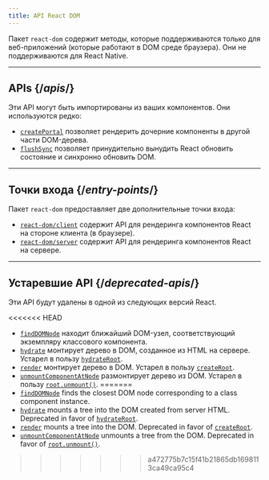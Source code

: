 ```yaml
---
title: API React DOM
---
```


<Intro>

Пакет `react-dom` содержит методы, которые поддерживаются только для веб-приложений (которые работают в DOM среде браузера). Они не поддерживаются для React Native.

</Intro>

---

## APIs {/*apis*/}

Эти API могут быть импортированы из ваших компонентов. Они используются редко:

* [`createPortal`](/reference/react-dom/createPortal) позволяет рендерить дочерние компоненты в другой части DOM-дерева.
* [`flushSync`](/reference/react-dom/flushSync) позволяет принудительно вынудить React обновить состояние и синхронно обновить DOM.

---

## Точки входа {/*entry-points*/}

Пакет `react-dom` предоставляет две дополнительные точки входа:

* [`react-dom/client`](/reference/react-dom/client) содержит API для рендеринга компонентов React на стороне клиента (в браузере).
* [`react-dom/server`](/reference/react-dom/server) содержит API для рендеринга компонентов React на сервере.

---

## Устаревшие API {/*deprecated-apis*/}

<Deprecated>

Эти API будут удалены в одной из следующих версий React.

</Deprecated>

<<<<<<< HEAD
* [`findDOMNode`](/reference/react-dom/findDOMNode) находит ближайший DOM-узел, соответствующий экземпляру классового компонента.
* [`hydrate`](/reference/react-dom/hydrate) монтирует дерево в DOM, созданное из HTML на сервере. Устарел в пользу [`hydrateRoot`](/reference/react-dom/client/hydrateRoot).
* [`render`](/reference/react-dom/render) монтирует дерево в DOM. Устарел в пользу [`createRoot`](/reference/react-dom/client/createRoot).
* [`unmountComponentAtNode`](/reference/react-dom/unmountComponentAtNode) размонтирует дерево из DOM. Устарел в пользу [`root.unmount()`](/reference/react-dom/client/createRoot#root-unmount).
=======
* [`findDOMNode`](/reference/react-dom/findDOMNode) finds the closest DOM node corresponding to a class component instance.
* [`hydrate`](/reference/react-dom/hydrate) mounts a tree into the DOM created from server HTML. Deprecated in favor of [`hydrateRoot`](/reference/react-dom/client/hydrateRoot).
* [`render`](/reference/react-dom/render) mounts a tree into the DOM. Deprecated in favor of [`createRoot`](/reference/react-dom/client/createRoot).
* [`unmountComponentAtNode`](/reference/react-dom/unmountComponentAtNode) unmounts a tree from the DOM. Deprecated in favor of [`root.unmount()`](/reference/react-dom/client/createRoot#root-unmount).

>>>>>>> a472775b7c15f41b21865db1698113ca49ca95c4
